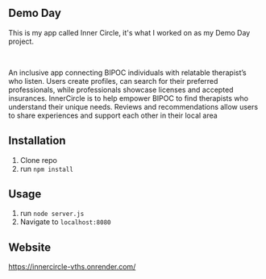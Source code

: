 ## Demo Day

<p>This is my app called Inner Circle, it's what I worked on as my Demo Day project.</p>
<br>
<p>An inclusive app connecting BIPOC individuals with relatable therapist’s who listen. Users create profiles, can search for their preferred professionals, while professionals showcase licenses and accepted insurances. InnerCircle is to help empower BIPOC to find therapists who understand their unique needs. Reviews and recommendations allow users to share experiences and support each other in their local area
</p>




## Installation

1. Clone repo
2. run `npm install`

## Usage

1. run `node server.js`
2. Navigate to `localhost:8080`

## Website

https://innercircle-vths.onrender.com/

